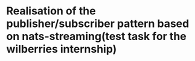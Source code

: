 # Realisation of the publisher/subscriber pattern based on nats-streaming(test task for the wilberries internship)
